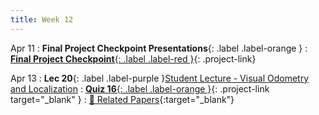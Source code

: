 ```yaml
---
title: Week 12
---
```


Apr 11
: **Final Project Checkpoint Presentations**{: .label .label-orange }
: [**Final Project Checkpoint**{: .label .label-red }](/CSCI5980-Spr23-DeepRob/projects/#final-project){: .project-link}
  <!-- : [Solution](#) -->

Apr 13
: **Lec 20**{: .label .label-purple }[Student Lecture - Visual Odometry and Localization](/CSCI5980-Spr23-DeepRob/assets/slides/minn_deeprob_20_visual_odometry_localization.pdf)
: [**Quiz 16**{: .label .label-orange }](https://www.gradescope.com/courses/481744){: .project-link target="_blank" }
  : [📃 Related Papers](/CSCI5980-Spr23-DeepRob/papers/){:target="_blank"}
  <!-- : [3.1](#), [2.2](#), [2.3](#) -->

<!-- Apr 31
: **Dis 12**{: .label .label-blue }[Creating and managing datasets, Papers With Code](#) -->
